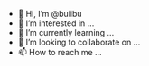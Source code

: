- 👋 Hi, I’m @buiibu
- 👀 I’m interested in ...
- 🌱 I’m currently learning ...
- 💞️ I’m looking to collaborate on ...
- 📫 How to reach me ...

<!---
buiibu/buiibu is a ✨ special ✨ repository because its `README.md` (this file) appears on your GitHub profile.
You can click the Preview link to take a look at your changes.
--->
